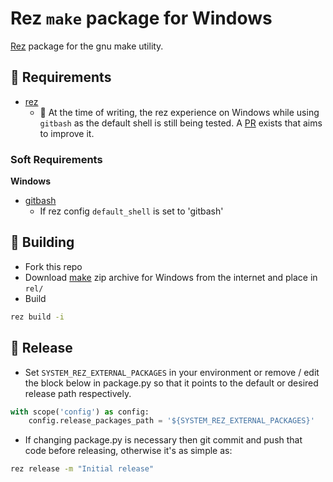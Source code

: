# Rez `make` package for Windows
[Rez](https://github.com/AcademySoftwareFoundation/rez) package for the gnu make utility.

## :memo: Requirements

- [rez](https://github.com/AcademySoftwareFoundation/rez)
    - :construction: At the time of writing, the rez experience on Windows while using `gitbash` as the default shell is still being tested. A [PR](https://github.com/AcademySoftwareFoundation/rez/pull/1364) exists that aims to improve it.

### Soft Requirements

__Windows__

- [gitbash](https://gitforwindows.org/)
    - If rez config `default_shell` is set to 'gitbash'

## :hammer: Building

- Fork this repo
- Download [make](https://osdn.net/projects/sfnet_ezwinports/downloads/make-4.3-without-guile-w32-bin.zip/) zip archive for Windows from the internet and place in `rel/`
- Build

```sh
rez build -i
```

## :ship: Release

- Set `SYSTEM_REZ_EXTERNAL_PACKAGES` in your environment or remove / edit the block below in package.py so that it points to the default or desired release path respectively.

```python
with scope('config') as config:
    config.release_packages_path = '${SYSTEM_REZ_EXTERNAL_PACKAGES}'
```

- If changing package.py is necessary then git commit and push that code before releasing, otherwise it's as simple as:

```sh
rez release -m "Initial release"
```
